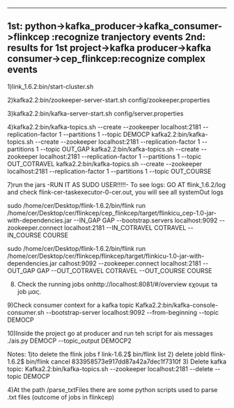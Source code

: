 --------------------------------------------------------------------------------------------------------------------------
1st: python->kafka_producer->kafka_consumer->flinkcep :recognize tranjectory events
2nd: results for 1st project->kafka producer->kafka consumer->cep_flinkcep:recognize complex events
--------------------------------------------------------------------------------------------------------------------------

1)link_1.6.2:bin/start-cluster.sh

2)kafka2.2:bin/zookeeper-server-start.sh config/zookeeper.properties

3)kafka2.2:bin/kafka-server-start.sh config/server.properties

4)kafka2.2:bin/kafka-topics.sh --create --zookeeper localhost:2181 --replication-factor 1 --partitions 1 --topic DEMOCP
kafka2.2:bin/kafka-topics.sh --create --zookeeper localhost:2181 --replication-factor 1 --partitions 1 --topic OUT_GAP
kafka2.2:bin/kafka-topics.sh --create --zookeeper localhost:2181 --replication-factor 1 --partitions 1 --topic  OUT_COTRAVEL
kafka2.2:bin/kafka-topics.sh --create --zookeeper localhost:2181 --replication-factor 1 --partitions 1 --topic  OUT_COURSE

7)run the jars  -RUN IT AS SUDO USER!!!!!-
To see logs: GO AT flink_1.6.2/log and check flink-cer-taskexecutor-0-cer.out, you will see all systemOut logs

sudo /home/cer/Desktop/flink-1.6.2/bin/flink run /home/cer/Desktop/cer/flinkcep/cep_flinkcep/target/flinkicu_cep-1.0-jar-with-dependencies.jar --IN_GAP GAP --bootstrap.servers localhost:9092 --zookeeper.connect localhost:2181 --IN_COTRAVEL COTRAVEL --IN_COURSE COURSE

sudo /home/cer/Desktop/flink-1.6.2/bin/flink run /home/cer/Desktop/cer/flinkcep/flinkcep/target/flinkicu-1.0-jar-with-dependencies.jar calhost:9092 --zookeeper.connect localhost:2181 --OUT_GAP GAP --OUT_COTRAVEL COTRAVEL --OUT_COURSE COURSE


8) Check the running jobs onhttp://localhost:8081/#/overview εχουμε τa job μας.
 
9)Check consumer context for a kafka topic Kafka2.2:bin/kafka-console-consumer.sh --bootstrap-server localhost:9092 --from-beginning --topic DEMOCP 
 
 
10)Inside the project go at producer and run teh script for ais messages ./ais.py DEMOCP --topic_output DEMOCP2



Notes:
1)to delete the flink jobs
    f   link-1.6.2$ bin/flink list
2) delete jobId
       flink-1.6.2$ bin/flink cancel 833958573e917dd87a42a7dec1f7310f 
3) Delete kafka topic:
        Kafka2.2:bin/kafka-topics.sh --zookeeper localhost:2181 --delete --topic DEMOCP
 
4)At the path /parse_txtFiles there are some python scripts used to parse .txt files (outcome of jobs in flinkcep)

